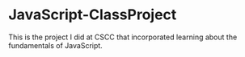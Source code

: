 # JavaScript-ClassProject
This is the project I did at CSCC that incorporated learning about the fundamentals of JavaScript.
